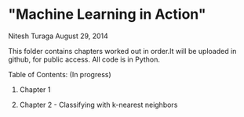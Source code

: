 
"Machine Learning in Action"
=============================
Nitesh Turaga
August 29, 2014


This folder contains chapters worked out in order.It will be uploaded in github, for public access. All code is in Python.


Table of Contents: (In progress)

1. Chapter 1

2. Chapter 2 - Classifying with k-nearest neighbors